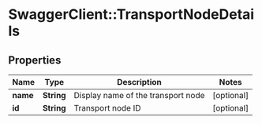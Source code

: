 # SwaggerClient::TransportNodeDetails

## Properties
Name | Type | Description | Notes
------------ | ------------- | ------------- | -------------
**name** | **String** | Display name of the transport node | [optional] 
**id** | **String** | Transport node ID | [optional] 


